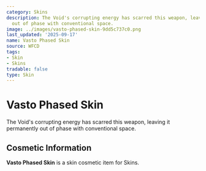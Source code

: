 ```yaml
---
category: Skins
description: The Void's corrupting energy has scarred this weapon, leaving it permanently
  out of phase with conventional space.
image: ../images/vasto-phased-skin-9dd5c737c0.png
last_updated: '2025-09-17'
name: Vasto Phased Skin
source: WFCD
tags:
- Skin
- Skins
tradable: false
type: Skin
---
```


# Vasto Phased Skin

The Void's corrupting energy has scarred this weapon, leaving it permanently out of phase with conventional space.

## Cosmetic Information

**Vasto Phased Skin** is a skin cosmetic item for Skins.

